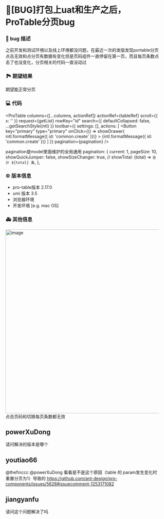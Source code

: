 # 🐛[BUG]打包上uat和生产之后，ProTable分页bug

### 🐛 bug 描述

之前开发和测试环境以及线上环境都没问题，在最近一次的发版发现portable分页点击无效和点分页有数据有变化但是页码组件一直停留在第一页，而且每页条数点击了也没变化，分页相关的代码一直没动过

### 🏞 期望结果

期望能正常分页

### 💻 代码

<ProTable
columns={[...columns, actionRef]}
actionRef={tableRef}
scroll={{ x: '' }}
request={getList}
rowKey="id"
search={{
          defaultCollapsed: false,
          ...getSearchStyle(intl)
        }}
toolbar={{
          settings: [],
          actions: [
            <Button
              key="primary"
              type="primary"
              onClick={() => showDrawer(
                intl.formatMessage({ id: 'common.create' }))}
            >
              {intl.formatMessage({ id: 'common.create' })}
            </Button>
          ]
        }}
pagination={pagination}
/>
</PageContainer>

pagination是model里面维护的全局通用
pagination: {
current: 1,
pageSize: 10,
showQuickJumper: false,
showSizeChanger: true,
// showTotal: (total) => `合计 ${total} 条`,
},

### © 版本信息

- pro-table版本 2.17.0
- umi 版本 3.5
- 浏览器环境
- 开发环境 [e.g. mac OS]

### 🚑 其他信息

<img width="603" alt="image" src="https://user-images.githubusercontent.com/13860679/187579674-ea08fa1c-ec66-4138-a1f5-e7849f68a0f7.png">
点击页码和切换每页条数都无效

## powerXuDong

请问解决的版本是哪个

## youtiao66

@thefinccc @powerXuDong 看看是不是这个原因（table 的 param发生变化时重置分页为1）导致的 https://github.com/ant-design/pro-components/issues/5628#issuecomment-1253171082

## jiangyanfu

请问这个问题解决了吗
